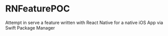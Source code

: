 # RNFeaturePOC
Attempt in serve a feature written with React Native for a native iOS App via Swift Package Manager
